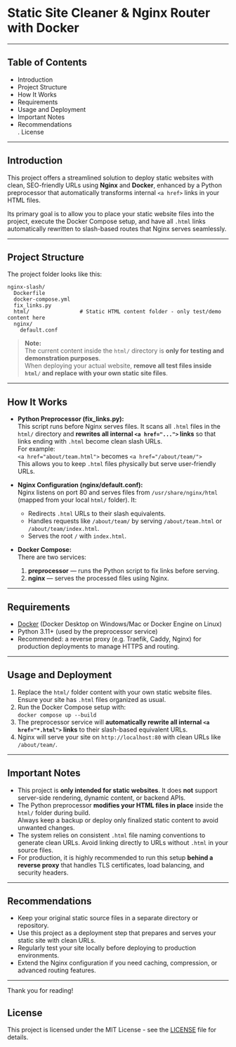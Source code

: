 # Static Site Cleaner & Nginx Router with Docker

---

## Table of Contents
- Introduction  
- Project Structure  
- How It Works  
- Requirements  
- Usage and Deployment  
- Important Notes  
- Recommendations  
. License

---

## Introduction

This project offers a streamlined solution to deploy static websites with clean, SEO-friendly URLs using **Nginx** and **Docker**, enhanced by a Python preprocessor that automatically transforms internal `<a href>` links in your HTML files.

Its primary goal is to allow you to place your static website files into the project, execute the Docker Compose setup, and have all `.html` links automatically rewritten to slash-based routes that Nginx serves seamlessly.

---

## Project Structure

The project folder looks like this:

```
nginx-slash/
  Dockerfile
  docker-compose.yml
  fix_links.py
  html/                # Static HTML content folder - only test/demo content here
  nginx/
    default.conf
```

> **Note:**  
> The current content inside the `html/` directory is **only for testing and demonstration purposes**.  
> When deploying your actual website, **remove all test files inside `html/` and replace with your own static site files**.

---

## How It Works

- **Python Preprocessor (fix_links.py):**  
  This script runs before Nginx serves files. It scans all `.html` files in the `html/` directory and **rewrites all internal `<a href="...">` links** so that links ending with `.html` become clean slash URLs.  
  For example:  
  `<a href="about/team.html">` becomes `<a href="/about/team/">`  
  This allows you to keep `.html` files physically but serve user-friendly URLs.

- **Nginx Configuration (nginx/default.conf):**  
  Nginx listens on port 80 and serves files from `/usr/share/nginx/html` (mapped from your local `html/` folder). It:  
  - Redirects `.html` URLs to their slash equivalents.  
  - Handles requests like `/about/team/` by serving `/about/team.html` or `/about/team/index.html`.  
  - Serves the root `/` with `index.html`.

- **Docker Compose:**  
  There are two services:  
  1. **preprocessor** — runs the Python script to fix links before serving.  
  2. **nginx** — serves the processed files using Nginx.

---

## Requirements

- [Docker](https://www.docker.com/get-started) (Docker Desktop on Windows/Mac or Docker Engine on Linux)  
- Python 3.11+ (used by the preprocessor service)  
- Recommended: a reverse proxy (e.g. Traefik, Caddy, Nginx) for production deployments to manage HTTPS and routing.

---

## Usage and Deployment

1. Replace the `html/` folder content with your own static website files. Ensure your site has `.html` files organized as usual.  
2. Run the Docker Compose setup with:  
   `docker compose up --build`  
3. The preprocessor service will **automatically rewrite all internal `<a href="*.html">` links** to their slash-based equivalent URLs.  
4. Nginx will serve your site on `http://localhost:80` with clean URLs like `/about/team/`.

---

## Important Notes

- This project is **only intended for static websites**. It does **not** support server-side rendering, dynamic content, or backend APIs.  
- The Python preprocessor **modifies your HTML files in place** inside the `html/` folder during build.  
  Always keep a backup or deploy only finalized static content to avoid unwanted changes.  
- The system relies on consistent `.html` file naming conventions to generate clean URLs. Avoid linking directly to URLs without `.html` in your source files.  
- For production, it is highly recommended to run this setup **behind a reverse proxy** that handles TLS certificates, load balancing, and security headers.

---

## Recommendations

- Keep your original static source files in a separate directory or repository.  
- Use this project as a deployment step that prepares and serves your static site with clean URLs.  
- Regularly test your site locally before deploying to production environments.  
- Extend the Nginx configuration if you need caching, compression, or advanced routing features.

---

Thank you for reading!

## License

This project is licensed under the MIT License - see the [LICENSE](LICENSE) file for details.